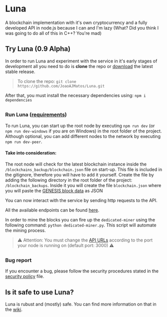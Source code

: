 # Luna
A blockchain implementation with it's own cryptocurrency and a fully developed API in node.js because I can and I'm lazy (What? Did you think I was going to do all of this in C++? You're mad)

## Try Luna (0.9 Alpha)
In order to run Luna and experiment with the service in it's early stages of development all you need to do is __clone__ the repo or [download](https://github.com/JoaoAJMatos/Luna/archive/refs/tags/0.7-alpha.zip) the latest stable release.

> To clone the repo: `git clone https://github.com/JoaoAJMatos/Luna.git`

After that, you must install the necessary dependencies using: `npm i dependencies`

##

### Run Luna ([requirements](https://github.com/JoaoAJMatos/Luna/blob/main/REQUIREMENTS.md))

To run Luna, you can start up the root node by executing `npm run dev` (or `npm run dev-windows` if you are on Windows) in the root folder of the project. Although optional, you can add different nodes to the network by executing `npm run dev-peer`.

#### Take into consideration:

The root node will check for the latest blockchain instance inside the `/blockchains_backup/blockchain.json` file on start-up. This file is included in the gitignore, therefore you will have to add it yourself. Create the file by adding the following directory in the root folder of the project: `/blockchain_backups`. Inside it you will create the file `blockchain.json` where you will paste the [GENESIS block data](https://gist.github.com/JoaoAJMatos/111dc0aeb10f784c9a8921cf474b2218) as JSON

You can now interact with the service by sending http requests to the API. 

All the available endpoints can be found [here](https://github.com/JoaoAJMatos/Luna/blob/main/endpoints.md).

In order to mine the blocks you can fire up the `dedicated-miner` using the following command: `python dedicated-miner.py`. This script will automate the mining process.

> :warning: Attention: You must change the [API URLs](https://github.com/JoaoAJMatos/Luna/blob/main/dedicated-miner.py#L9-L10) according to the port your node is running on (default port: 3000) :warning:

##

### Bug report

If you encounter a bug, please follow the security procedures stated in the [security policy](https://github.com/JoaoAJMatos/Luna/blob/main/SECURITY.md) file.

## Is it safe to use Luna?

Luna is rubust and (mostly) safe. You can find more information on that in the [wiki](https://github.com/JoaoAJMatos/Luna/wiki).
